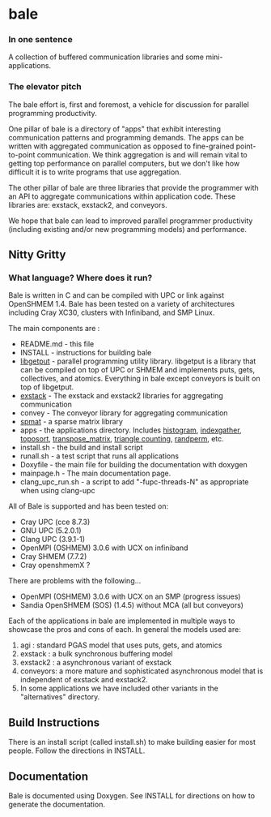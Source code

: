 # bale
### In one sentence
A collection of buffered communication libraries and some mini-applications.

### The elevator pitch

The bale effort is, first and foremost, a vehicle for discussion for parallel programming productivity.  

One pillar of bale is a directory of "apps" that exhibit interesting communication patterns and programming demands. The apps can be written with aggregated communication as opposed to fine-grained point-to-point communication. We think aggregation is and will remain vital to getting top performance on parallel computers, but we don't like how difficult it is to write programs that use aggregation.

The other pillar of bale are three libraries that provide the programmer with an API to aggregate communications within application code. These libraries are: exstack, exstack2, and conveyors.

We hope that bale can lead to improved parallel programmer productivity (including existing and/or new programming models) and performance. 


## Nitty Gritty

### What language? Where does it run?
Bale is written in C and can be compiled with UPC or link against OpenSHMEM 1.4. Bale has been tested on a variety of architectures including Cray XC30, clusters with Infiniband, and SMP Linux.

The main components are :

- README.md  - this file
- INSTALL  - instructions for building bale
- [libgetput](libgetput/README.md)  - parallel programming utility library. libgetput is a library that can be compiled on top of UPC or SHMEM and implements puts, gets, collectives, and atomics. Everything in bale except conveyors is built on top of libgetput.
- [exstack](exstack/README.md)   - The exstack and exstack2 libraries for aggregating communication
- convey - The conveyor library for aggregating communication
- [spmat](spmat/README.md)  -  a sparse matrix library
- apps  -  the applications directory. Includes [histogram](apps/histo_src/README.md), 
   [indexgather](apps/ig_src/README.md), [toposort](apps/topo_src/README.md), [transpose_matrix](apps/transpose_matrix_src/README.md), [triangle counting](apps/triangle_src/README.md), [randperm](apps/randperm_src/README.md), etc.
- install.sh - the build and install script
- runall.sh - a test script that runs all applications
- Doxyfile - the main file for building the documentation with doxygen
- mainpage.h - The main documentation page.
- clang_upc_run.sh - a script to add "-fupc-threads-N" as appropriate when using clang-upc

All of Bale is supported and has been tested on:

- Cray UPC (cce 8.7.3)
- GNU UPC (5.2.0.1)
- Clang UPC (3.9.1-1)
- OpenMPI (OSHMEM) 3.0.6 with UCX on infiniband
- Cray SHMEM (7.7.2)
- Cray openshmemX ?

There are problems with the following...
- OpenMPI (OSHMEM) 3.0.6 with UCX on an SMP (progress issues)
- Sandia OpenSHMEM (SOS) (1.4.5) without MCA (all but conveyors)


Each of the applications in bale are implemented in multiple ways to showcase the pros and cons of each. In general the models used are:

1. agi      : standard PGAS model that uses puts, gets, and atomics
2. exstack  : a bulk synchronous buffering model
3. exstack2 : a asynchronous variant of exstack
4. conveyors: a more mature and sophisticated asynchronous model that is independent of exstack and exstack2.
5. In some applications we have included other variants in the "alternatives" directory.   

## Build Instructions
There is an install script (called install.sh) to make building easier for most people. Follow the directions in INSTALL. 

## Documentation
Bale is documented using Doxygen. See INSTALL for directions on how to generate the documentation.

